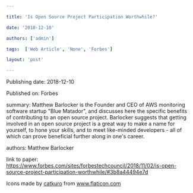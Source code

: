 ---
title: 'Is Open Source Project Participation Worthwhile?'
date: '2018-12-10'
authors: ['admin']
tags:  ['Web Article', 'None', 'Forbes']
layout: 'post'
---
Publishing date: 2018-12-10

Published on: Forbes

summary: Matthew Barlocker is the Founder and CEO of AWS monitoring software startup "Blue Matador", and discusses here the specific benefits of contributing to an open source project. Barlocker suggests that getting involved in an open source project is a great way to make a name for yourself, to hone your skills, and to meet like-minded developers - all of which can prove beneficial further along in one's career.

authors: Matthew Barlocker

link to paper: https://www.forbes.com/sites/forbestechcouncil/2018/11/02/is-open-source-project-participation-worthwhile/#3b8a44494e7d

Icons made by <a href="https://www.flaticon.com/free-icon/bookshelves_3576884" title="catkuro">catkuro</a> from <a href="https://www.flaticon.com/" title="Flaticon"> www.flaticon.com</a>